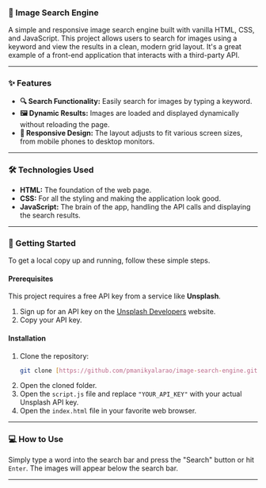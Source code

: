 ### 📸 Image Search Engine

A simple and responsive image search engine built with vanilla HTML, CSS, and JavaScript. This project allows users to search for images using a keyword and view the results in a clean, modern grid layout. It's a great example of a front-end application that interacts with a third-party API.

***

### ✨ Features

* **🔍 Search Functionality:** Easily search for images by typing a keyword.
* **🖼️ Dynamic Results:** Images are loaded and displayed dynamically without reloading the page.
* **📱 Responsive Design:** The layout adjusts to fit various screen sizes, from mobile phones to desktop monitors.

***

### 🛠️ Technologies Used

* **HTML:** The foundation of the web page.
* **CSS:** For all the styling and making the application look good.
* **JavaScript:** The brain of the app, handling the API calls and displaying the search results.

***

### 🚀 Getting Started

To get a local copy up and running, follow these simple steps.

#### Prerequisites

This project requires a free API key from a service like **Unsplash**.

1.  Sign up for an API key on the [Unsplash Developers](https://unsplash.com/developers) website.
2.  Copy your API key.

#### Installation

1.  Clone the repository:
    ```bash
    git clone [https://github.com/pmanikyalarao/image-search-engine.git](https://github.com/pmanikyalarao/image-search-engine.git)
    ```
2.  Open the cloned folder.
3.  Open the `script.js` file and replace `"YOUR_API_KEY"` with your actual Unsplash API key.
4.  Open the `index.html` file in your favorite web browser.

***

### 💻 How to Use

Simply type a word into the search bar and press the "Search" button or hit `Enter`. The images will appear below the search bar.

***
